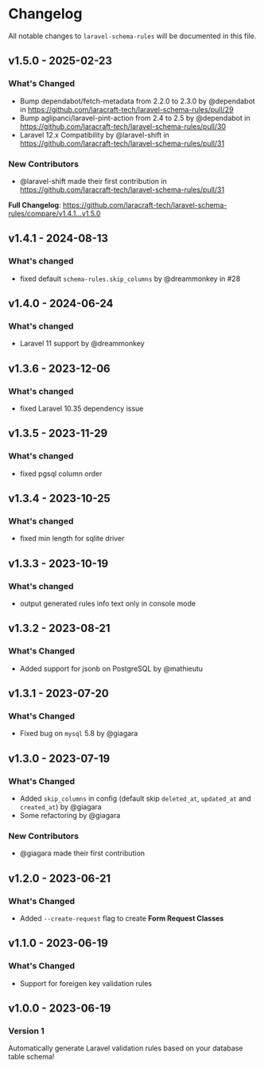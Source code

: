 # Changelog

All notable changes to `laravel-schema-rules` will be documented in this file.

## v1.5.0 - 2025-02-23

### What's Changed

* Bump dependabot/fetch-metadata from 2.2.0 to 2.3.0 by @dependabot in https://github.com/laracraft-tech/laravel-schema-rules/pull/29
* Bump aglipanci/laravel-pint-action from 2.4 to 2.5 by @dependabot in https://github.com/laracraft-tech/laravel-schema-rules/pull/30
* Laravel 12.x Compatibility by @laravel-shift in https://github.com/laracraft-tech/laravel-schema-rules/pull/31

### New Contributors

* @laravel-shift made their first contribution in https://github.com/laracraft-tech/laravel-schema-rules/pull/31

**Full Changelog**: https://github.com/laracraft-tech/laravel-schema-rules/compare/v1.4.1...v1.5.0

## v1.4.1 - 2024-08-13

### What's changed

* fixed default `schema-rules.skip_columns` by @dreammonkey in #28

## v1.4.0 - 2024-06-24

### What's changed

* Laravel 11 support by @dreammonkey

## v1.3.6 - 2023-12-06

### What's changed

* fixed Laravel 10.35 dependency issue

## v1.3.5 - 2023-11-29

### What's changed

* fixed pgsql column order

## v1.3.4 - 2023-10-25

### What's changed

- fixed min length for sqlite driver

## v1.3.3 - 2023-10-19

### What's changed

- output generated rules info text only in console mode

## v1.3.2 - 2023-08-21

### What's Changed

- Added support for jsonb on PostgreSQL by @mathieutu

## v1.3.1 - 2023-07-20

### What's Changed

- Fixed bug on `mysql` 5.8 by @giagara

## v1.3.0 - 2023-07-19

### What's Changed

- Added `skip_columns` in config (default skip `deleted_at`, `updated_at` and `created_at`) by @giagara
- Some refactoring by @giagara

### New Contributors

- @giagara made their first contribution

## v1.2.0 - 2023-06-21

### What's Changed

- Added `--create-request` flag to create **Form Request Classes**

## v1.1.0 - 2023-06-19

### What's Changed

- Support for foreigen key validation rules

## v1.0.0 - 2023-06-19

### Version 1

Automatically generate Laravel validation rules based on your database table schema!
